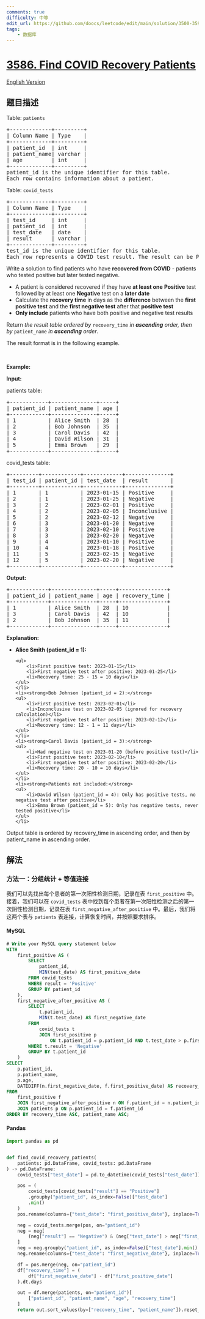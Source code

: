 ```yaml
---
comments: true
difficulty: 中等
edit_url: https://github.com/doocs/leetcode/edit/main/solution/3500-3599/3586.Find%20COVID%20Recovery%20Patients/README.md
tags:
    - 数据库
---
```


<!-- problem:start -->

# [3586. Find COVID Recovery Patients](https://leetcode.cn/problems/find-covid-recovery-patients)

[English Version](/solution/3500-3599/3586.Find%20COVID%20Recovery%20Patients/README_EN.md)

## 题目描述

<!-- description:start -->

<p>Table: <code>patients</code></p>

<pre>
+-------------+---------+
| Column Name | Type    |
+-------------+---------+
| patient_id  | int     |
| patient_name| varchar |
| age         | int     |
+-------------+---------+
patient_id is the unique identifier for this table.
Each row contains information about a patient.
</pre>

<p>Table: <code>covid_tests</code></p>

<pre>
+-------------+---------+
| Column Name | Type    |
+-------------+---------+
| test_id     | int     |
| patient_id  | int     |
| test_date   | date    |
| result      | varchar |
+-------------+---------+
test_id is the unique identifier for this table.
Each row represents a COVID test result. The result can be Positive, Negative, or Inconclusive.
</pre>

<p>Write a solution to find patients who have <strong>recovered from COVID</strong> - patients who tested positive but later tested negative.</p>

<ul>
	<li>A patient is considered recovered if they have <strong>at least one</strong> <strong>Positive</strong> test followed by at least one <strong>Negative</strong> test on a <strong>later date</strong></li>
	<li>Calculate the <strong>recovery time</strong> in days as the <strong>difference</strong> between the <strong>first positive test</strong> and the <strong>first negative test</strong> after that <strong>positive test</strong></li>
	<li><strong>Only include</strong> patients who have both positive and negative test results</li>
</ul>

<p>Return <em>the result table ordered by </em><code>recovery_time</code><em> in <strong>ascending</strong> order, then by </em><code>patient_name</code><em> in <strong>ascending</strong> order</em>.</p>

<p>The result format is in the following example.</p>

<p>&nbsp;</p>
<p><strong class="example">Example:</strong></p>

<div class="example-block">
<p><strong>Input:</strong></p>

<p>patients table:</p>

<pre class="example-io">
+------------+--------------+-----+
| patient_id | patient_name | age |
+------------+--------------+-----+
| 1          | Alice Smith  | 28  |
| 2          | Bob Johnson  | 35  |
| 3          | Carol Davis  | 42  |
| 4          | David Wilson | 31  |
| 5          | Emma Brown   | 29  |
+------------+--------------+-----+
</pre>

<p>covid_tests table:</p>

<pre class="example-io">
+---------+------------+------------+--------------+
| test_id | patient_id | test_date  | result       |
+---------+------------+------------+--------------+
| 1       | 1          | 2023-01-15 | Positive     |
| 2       | 1          | 2023-01-25 | Negative     |
| 3       | 2          | 2023-02-01 | Positive     |
| 4       | 2          | 2023-02-05 | Inconclusive |
| 5       | 2          | 2023-02-12 | Negative     |
| 6       | 3          | 2023-01-20 | Negative     |
| 7       | 3          | 2023-02-10 | Positive     |
| 8       | 3          | 2023-02-20 | Negative     |
| 9       | 4          | 2023-01-10 | Positive     |
| 10      | 4          | 2023-01-18 | Positive     |
| 11      | 5          | 2023-02-15 | Negative     |
| 12      | 5          | 2023-02-20 | Negative     |
+---------+------------+------------+--------------+
</pre>

<p><strong>Output:</strong></p>

<pre class="example-io">
+------------+--------------+-----+---------------+
| patient_id | patient_name | age | recovery_time |
+------------+--------------+-----+---------------+
| 1          | Alice Smith  | 28  | 10            |
| 3          | Carol Davis  | 42  | 10            |
| 2          | Bob Johnson  | 35  | 11            |
+------------+--------------+-----+---------------+
</pre>

<p><strong>Explanation:</strong></p>

<ul>
	<li><strong>Alice Smith (patient_id = 1):</strong>

    <ul>
    	<li>First positive test: 2023-01-15</li>
    	<li>First negative test after positive: 2023-01-25</li>
    	<li>Recovery time: 25 - 15 = 10 days</li>
    </ul>
    </li>
    <li><strong>Bob Johnson (patient_id = 2):</strong>
    <ul>
    	<li>First positive test: 2023-02-01</li>
    	<li>Inconclusive test on 2023-02-05 (ignored for recovery calculation)</li>
    	<li>First negative test after positive: 2023-02-12</li>
    	<li>Recovery time: 12 - 1 = 11 days</li>
    </ul>
    </li>
    <li><strong>Carol Davis (patient_id = 3):</strong>
    <ul>
    	<li>Had negative test on 2023-01-20 (before positive test)</li>
    	<li>First positive test: 2023-02-10</li>
    	<li>First negative test after positive: 2023-02-20</li>
    	<li>Recovery time: 20 - 10 = 10 days</li>
    </ul>
    </li>
    <li><strong>Patients not included:</strong>
    <ul>
    	<li>David Wilson (patient_id = 4): Only has positive tests, no negative test after positive</li>
    	<li>Emma Brown (patient_id = 5): Only has negative tests, never tested positive</li>
    </ul>
    </li>

</ul>

<p>Output table is ordered by recovery_time in ascending order, and then by patient_name in ascending order.</p>
</div>

<!-- description:end -->

## 解法

<!-- solution:start -->

### 方法一：分组统计 + 等值连接

我们可以先找出每个患者的第一次阳性检测日期，记录在表 `first_positive` 中。接着，我们可以在 `covid_tests` 表中找到每个患者在第一次阳性检测之后的第一次阴性检测日期，记录在表 `first_negative_after_positive` 中。最后，我们将这两个表与 `patients` 表连接，计算恢复时间，并按照要求排序。

<!-- tabs:start -->

#### MySQL

```sql
# Write your MySQL query statement below
WITH
    first_positive AS (
        SELECT
            patient_id,
            MIN(test_date) AS first_positive_date
        FROM covid_tests
        WHERE result = 'Positive'
        GROUP BY patient_id
    ),
    first_negative_after_positive AS (
        SELECT
            t.patient_id,
            MIN(t.test_date) AS first_negative_date
        FROM
            covid_tests t
            JOIN first_positive p
                ON t.patient_id = p.patient_id AND t.test_date > p.first_positive_date
        WHERE t.result = 'Negative'
        GROUP BY t.patient_id
    )
SELECT
    p.patient_id,
    p.patient_name,
    p.age,
    DATEDIFF(n.first_negative_date, f.first_positive_date) AS recovery_time
FROM
    first_positive f
    JOIN first_negative_after_positive n ON f.patient_id = n.patient_id
    JOIN patients p ON p.patient_id = f.patient_id
ORDER BY recovery_time ASC, patient_name ASC;
```

#### Pandas

```python
import pandas as pd


def find_covid_recovery_patients(
    patients: pd.DataFrame, covid_tests: pd.DataFrame
) -> pd.DataFrame:
    covid_tests["test_date"] = pd.to_datetime(covid_tests["test_date"])

    pos = (
        covid_tests[covid_tests["result"] == "Positive"]
        .groupby("patient_id", as_index=False)["test_date"]
        .min()
    )
    pos.rename(columns={"test_date": "first_positive_date"}, inplace=True)

    neg = covid_tests.merge(pos, on="patient_id")
    neg = neg[
        (neg["result"] == "Negative") & (neg["test_date"] > neg["first_positive_date"])
    ]
    neg = neg.groupby("patient_id", as_index=False)["test_date"].min()
    neg.rename(columns={"test_date": "first_negative_date"}, inplace=True)

    df = pos.merge(neg, on="patient_id")
    df["recovery_time"] = (
        df["first_negative_date"] - df["first_positive_date"]
    ).dt.days

    out = df.merge(patients, on="patient_id")[
        ["patient_id", "patient_name", "age", "recovery_time"]
    ]
    return out.sort_values(by=["recovery_time", "patient_name"]).reset_index(drop=True)
```

<!-- tabs:end -->

<!-- solution:end -->

<!-- problem:end -->
